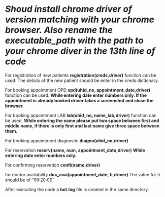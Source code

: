 # ***Shoud install chrome driver of version matching with your chrome browser. Also rename the executable_path with the path to your chrome diver in the 13th line of code***


For registration of new patients	 **registration(creds,driver)**   function can be used.
The details of the new patient should be enter in the  creds dictionary.

For booking appointment OPD  	**opd(uhid_no, appointment_date,driver)**  function can be used.
 __While entering date enter numbers only. If the appointment is already booked driver takes a screenshot and close the browser.__

For booking appointment LAB 	**lab(uhid_no, name_lab,driver)**  function can be used.
__While entering the name please put two space between first and middle name, if there is only first and last name give three space between them.__

For booking appointment diagnostic  		**diagno(uhid_no,driver)**

For reservation 	**reserv(name, num, appointment_date,driver)**
__While entering date enter numbers only.__

For confirming reservation  	**confi(name,driver)**

for doctor availability **doc_avai(appointment_date, ti,driver)** 
The value for ti should be of “09:20:00”


After executing the code a **bot.log** file is created in the same directory.


